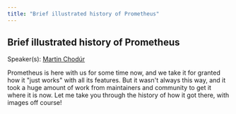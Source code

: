 ```yaml
---
title: "Brief illustrated history of Prometheus"
---
```


## Brief illustrated history of Prometheus

Speaker(s): [Martin Chodúr](../../speakers/martin-chodúr)

Prometheus is here with us for some time now, and we take it for granted how it "just works" with all its features. But it wasn't always this way, and it took a huge amount of work from maintainers and community to get it where it is now. Let me take you through the history of how it got there, with images off course!
